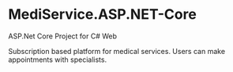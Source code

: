 # MediService.ASP.NET-Core
ASP.Net Core Project for C# Web

Subscription based platform for medical services. Users can make appointments with specialists.
